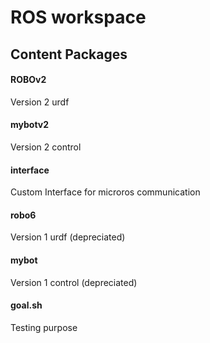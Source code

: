 # ROS workspace
## Content Packages
#### ROBOv2
Version 2 urdf
#### mybotv2
Version 2 control
#### interface
Custom Interface for microros communication
#### robo6
Version 1 urdf (depreciated)
#### mybot
Version 1 control (depreciated)
#### goal.sh
Testing purpose